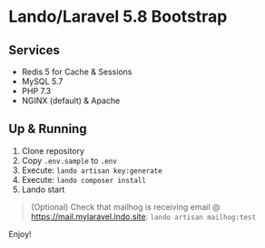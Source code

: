 # Lando/Laravel 5.8 Bootstrap

## Services

- Redis 5 for Cache & Sessions
- MySQL 5.7
- PHP 7.3
- NGINX (default) & Apache

## Up & Running

1. Clone repository
1. Copy `.env.sample` to `.env`
1. Execute: `lando artisan key:generate`
1. Execute: `lando composer install`
1. Lando start

> (Optional) Check that mailhog is receiving email @ https://mail.mylaravel.lndo.site: `lando artisan mailhog:test`

Enjoy!
